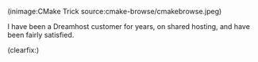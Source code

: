 <!--
Title: CMake - Add library to browse
Author: Jacob Moen
Date: 2017/05/25 11:53
Datetime: 2017-05-24
Description: sdf sdf
View: post
ogimage: cmake-browse/cmakebrowse.jpeg
thumb: cmake-browse/cmakebrowse_custom.jpeg
Keywords: uberspace, ubernaut, hosting, dreamhost
Tags: hosting, uberspace
blogpost: true
published: false
-->
(inimage:CMake Trick source:cmake-browse/cmakebrowse.jpeg)

I have been a Dreamhost customer for years, on shared hosting, and have been fairly satisfied.

(clearfix:)
